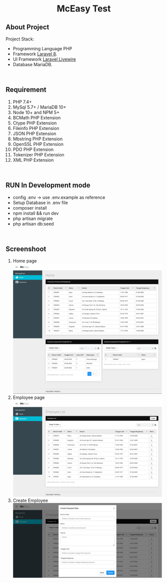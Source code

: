 <p align="center">
<h1 align="center">McEasy Test</h1>
</p>

## About Project
Project Stack:
- Programming Language PHP
- Framework [Laravel 8](https://laravel.com/docs/8.x/installation).
- UI Framework [Laravel Livewire](https://laravel-livewire.com/docs/2.x/quickstart)
- Database MariaDB.

<br>

## Requirement
1. PHP 7.4+
2. MySql 5.7+ / MariaDB 10+
3. Node 10+ and NPM 5+
4. BCMath PHP Extension
5. Ctype PHP Extension
6. Fileinfo PHP Extension
7. JSON PHP Extension
8. Mbstring PHP Extension
9. OpenSSL PHP Extension
10. PDO PHP Extension
11. Tokenizer PHP Extension
12. XML PHP Extension

<br>

## RUN In Development mode
- config .env -> use .env.example as reference 
- Setup Database in .env file
- composer install
- npm install && run dev
- php artisan migrate
- php artisan db:seed

<br>

## Screenshoot
1. Home page
![](public/images/screenshoot/1.png)
2. Employee page
![](public/images/screenshoot/2.png)
3. Create Employee
![](public/images/screenshoot/3.png)
<br>
